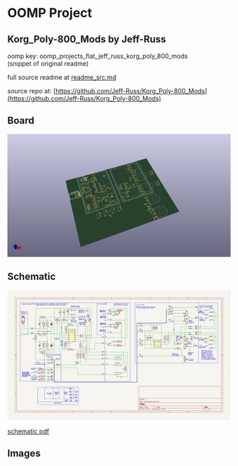 # OOMP Project  
## Korg_Poly-800_Mods  by Jeff-Russ  
  
oomp key: oomp_projects_flat_jeff_russ_korg_poly_800_mods  
(snippet of original readme)  
  
  
  full source readme at [readme_src.md](readme_src.md)  
  
source repo at: [https://github.com/Jeff-Russ/Korg_Poly-800_Mods](https://github.com/Jeff-Russ/Korg_Poly-800_Mods)  
## Board  
  
[![working_3d.png](working_3d_600.png)](working_3d.png)  
## Schematic  
  
[![working_schematic.png](working_schematic_600.png)](working_schematic.png)  
  
[schematic pdf](working_schematic.pdf)  
## Images  
